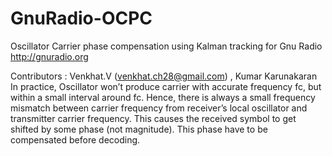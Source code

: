 GnuRadio-OCPC
=============

Oscillator Carrier phase compensation using Kalman tracking for  Gnu Radio  http://gnuradio.org

Contributors :  Venkhat.V (venkhat.ch28@gmail.com) , Kumar Karunakaran
In practice, Oscillator won’t produce carrier with accurate frequency fc, but within a small interval around fc. Hence, there is always a small frequency mismatch between carrier frequency from receiver’s local oscillator and transmitter carrier frequency. This causes the received symbol to get shifted by some phase (not magnitude). This phase have to be compensated before decoding.